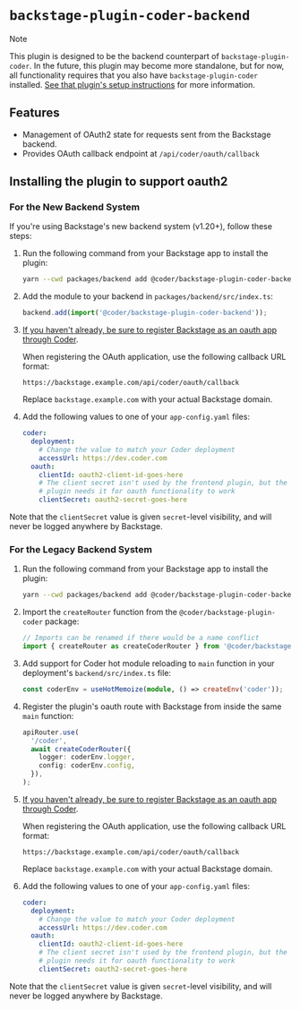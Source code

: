 # `backstage-plugin-coder-backend`

> [!NOTE]
> This plugin is designed to be the backend counterpart of `backstage-plugin-coder`. In the future, this plugin may become more standalone, but for now, all functionality requires that you also have `backstage-plugin-coder` installed. [See that plugin's setup instructions](../backstage-plugin-coder/README.md#setup) for more information.

## Features

- Management of OAuth2 state for requests sent from the Backstage backend.
- Provides OAuth callback endpoint at `/api/coder/oauth/callback`

## Installing the plugin to support oauth2

### For the New Backend System

If you're using Backstage's new backend system (v1.20+), follow these steps:

1. Run the following command from your Backstage app to install the plugin:
   ```bash
   yarn --cwd packages/backend add @coder/backstage-plugin-coder-backend
   ```
2. Add the module to your backend in `packages/backend/src/index.ts`:
   ```ts
   backend.add(import('@coder/backstage-plugin-coder-backend'));
   ```
3. [If you haven't already, be sure to register Backstage as an oauth app through Coder](https://coder.com/docs/admin/integrations/oauth2-provider).
   
   When registering the OAuth application, use the following callback URL format:
   ```
   https://backstage.example.com/api/coder/oauth/callback
   ```
   Replace `backstage.example.com` with your actual Backstage domain.

4. Add the following values to one of your `app-config.yaml` files:
   ```yaml
   coder:
     deployment:
       # Change the value to match your Coder deployment
       accessUrl: https://dev.coder.com
     oauth:
       clientId: oauth2-client-id-goes-here
       # The client secret isn't used by the frontend plugin, but the backend
       # plugin needs it for oauth functionality to work
       clientSecret: oauth2-secret-goes-here
   ```

Note that the `clientSecret` value is given `secret`-level visibility, and will never be logged anywhere by Backstage.

### For the Legacy Backend System

1. Run the following command from your Backstage app to install the plugin:
   ```bash
   yarn --cwd packages/backend add @coder/backstage-plugin-coder-backend
   ```
2. Import the `createRouter` function from the `@coder/backstage-plugin-coder` package:
   ```ts
   // Imports can be renamed if there would be a name conflict
   import { createRouter as createCoderRouter } from '@coder/backstage-plugin-coder-backend';
   ```
3. Add support for Coder hot module reloading to `main` function in your deployment's `backend/src/index.ts` file:
   ```ts
   const coderEnv = useHotMemoize(module, () => createEnv('coder'));
   ```
4. Register the plugin's oauth route with Backstage from inside the same `main` function:
   ```ts
   apiRouter.use(
     '/coder',
     await createCoderRouter({
       logger: coderEnv.logger,
       config: coderEnv.config,
     }),
   );
   ```
5. [If you haven't already, be sure to register Backstage as an oauth app through Coder](https://coder.com/docs/admin/integrations/oauth2-provider).
   
   When registering the OAuth application, use the following callback URL format:
   ```
   https://backstage.example.com/api/coder/oauth/callback
   ```
   Replace `backstage.example.com` with your actual Backstage domain.

6. Add the following values to one of your `app-config.yaml` files:
   ```yaml
   coder:
     deployment:
       # Change the value to match your Coder deployment
       accessUrl: https://dev.coder.com
     oauth:
       clientId: oauth2-client-id-goes-here
       # The client secret isn't used by the frontend plugin, but the backend
       # plugin needs it for oauth functionality to work
       clientSecret: oauth2-secret-goes-here
   ```

Note that the `clientSecret` value is given `secret`-level visibility, and will never be logged anywhere by Backstage.
